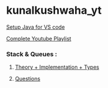 # kunalkushwaha_yt

[Setup Java for VS code](https://www.youtube.com/watch?v=-0X0BHLE0Dg&ab_channel=CodingWallahSir)

[Complete Youtube Playlist](https://www.youtube.com/watch?v=rZ41y93P2Qo&list=PL9gnSGHSqcnr_DxHsP7AW9ftq0AtAyYqJ&ab_channel=KunalKushwaha)

### Stack & Queues :

1. [Theory + Implementation + Types](https://www.youtube.com/watch?v=rHQI4mrJ3cg&list=PL9gnSGHSqcnr_DxHsP7AW9ftq0AtAyYqJ&index=47&ab_channel=KunalKushwaha)

1. [Questions](https://www.youtube.com/watch?v=S9LUYztYLu4&list=PL9gnSGHSqcnr_DxHsP7AW9ftq0AtAyYqJ&index=47&pp=iAQB)
